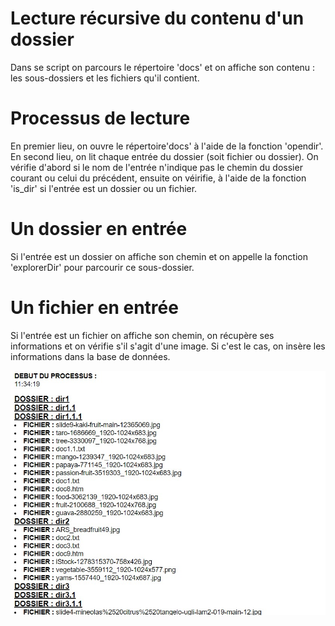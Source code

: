# Lecture récursive du contenu d'un dossier

Dans se script on parcours le répertoire 'docs' et on affiche son contenu : les sous-dossiers et les fichiers qu'il contient.

# Processus de lecture

En premier lieu, on ouvre le répertoire'docs' à l'aide de la fonction 'opendir'.
En second lieu, on lit chaque entrée du dossier (soit fichier ou dossier).
On vérifie d'abord si le nom de l'entrée n'indique pas le chemin du dossier courant ou celui du précédent, ensuite on véirifie, à l'aide de la fonction 'is_dir' si l'entrée est un dossier ou un fichier.

# Un dossier en entrée

Si l'entrée est un dossier on affiche son chemin et on appelle la fonction 'explorerDir' pour parcourir ce sous-dossier.

# Un fichier en entrée

Si l'entrée est un fichier on affiche son chemin, on récupère ses informations et on vérifie s'il s'agit d'une image. Si c'est le cas, on insère les informations dans la base de données.

![This is an image](browse_directory.jpeg)
